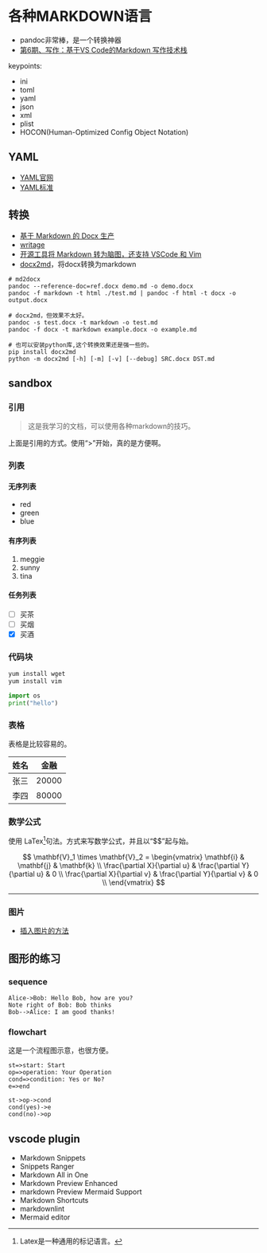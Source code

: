 # 各种MARKDOWN语言

* pandoc非常棒，是一个转换神器
* [第6期、写作：基于VS Code的Markdown 写作技术栈](https://zhuanlan.zhihu.com/p/496083303)

keypoints:

* ini
* toml
* yaml
* json
* xml
* plist
* HOCON(Human-Optimized Config Object Notation)

## YAML

* [YAML官网](https://yaml.org/)
* [YAML标准](https://yaml.org/spec/1.1/)

## 转换

* [基于 Markdown 的 Docx 生产](https://www.jianshu.com/p/f15142022aca)
* [writage](https://www.writage.com/)
* [开源工具将 Markdown 转为脑图，还支持 VSCode 和 Vim](https://mp.weixin.qq.com/s/k3qITl7PfZhkinkXb_j3DA)
* [docx2md](https://github.com/dogatana/docx2md)，将docx转换为markdown

```shell
# md2docx
pandoc --reference-doc=ref.docx demo.md -o demo.docx
pandoc -f markdown -t html ./test.md | pandoc -f html -t docx -o output.docx 

# docx2md，但效果不太好。
pandoc -s test.docx -t markdown -o test.md
pandoc -f docx -t markdown example.docx -o example.md

# 也可以安装python库,这个转换效果还是强一些的。
pip install docx2md
python -m docx2md [-h] [-m] [-v] [--debug] SRC.docx DST.md
```

## sandbox

### 引用

> 这是我学习的文档，可以使用各种markdown的技巧。

上面是引用的方式。使用“>”开始，真的是方便啊。

### 列表

#### 无序列表

* red
* green
* blue

#### 有序列表

1. meggie
2. sunny
3. tina

#### 任务列表

* [ ] 买茶
* [ ] 买烟
* [x] 买酒

### 代码块

```bash
yum install wget
yum install vim
```

```python
import os
print("hello")
```

### 表格

表格是比较容易的。

| 姓名   | 金融    |
| ---- | ----- |
| 张三   | 20000 |
| 李四   | 80000 |

### 数学公式

使用 LaTex[^ft]句法。方式来写数学公式，并且以“$$”起与始。
[^ft]: Latex是一种通用的标记语言。

$$
\mathbf{V}_1 \times \mathbf{V}_2 =  \begin{vmatrix}
\mathbf{i} & \mathbf{j} & \mathbf{k} \\
\frac{\partial X}{\partial u} &  \frac{\partial Y}{\partial u} & 0 \\
\frac{\partial X}{\partial v} &  \frac{\partial Y}{\partial v} & 0 \\
\end{vmatrix}
$$

---

### 图片

* [插入图片的方法](https://www.jianshu.com/p/280c6a6f2594)

## 图形的练习

### sequence

```sequence
Alice->Bob: Hello Bob, how are you?
Note right of Bob: Bob thinks
Bob-->Alice: I am good thanks!
```

### flowchart

这是一个流程图示意，也很方便。

```flow
st=>start: Start
op=>operation: Your Operation
cond=>condition: Yes or No?
e=>end

st->op->cond
cond(yes)->e
cond(no)->op
```

## vscode plugin

* Markdown Snippets
* Snippets Ranger
* Markdown All in One
* Markdown Preview Enhanced
* markdown Preview Mermaid Support
* Markdown Shortcuts
* markdownlint
* Mermaid editor
